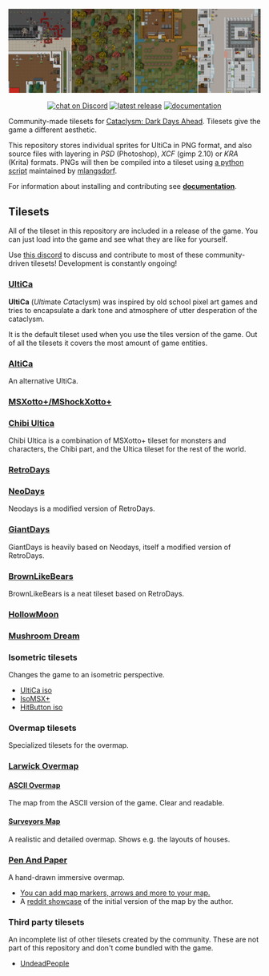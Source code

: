 <p align="center">
    <img src="./screenshots/UltimateCataclysm/showcase-sep-2021.png" alt="Showcase">
</p>

<p align="center">
    <a href="https://discord.gg/kAXNZuy">
        <img src="https://img.shields.io/discord/552510581161066497?style=flat-square&logo=discord"
            alt="chat on Discord"></a>
    <a href="https://github.com/I-am-Erk/CDDA-Tilesets/releases/latest">
        <img src="https://img.shields.io/github/v/release/I-am-Erk/CDDA-Tilesets?style=flat-square"
            alt="latest release"></a>
    <a href="https://i-am-erk.github.io/CDDA-Tilesets">
        <img src="https://img.shields.io/badge/documentation-read-green?style=flat-square"
            alt="documentation"></a>
</p>

Community-made tilesets for [Cataclysm: Dark Days Ahead](https://github.com/CleverRaven/Cataclysm-DDA).
Tilesets give the game a different aesthetic.

This repository stores individual sprites for UltiCa in PNG format, and also source files with layering in *PSD* (Photoshop), *XCF* (gimp 2.10) or *KRA* (Krita) formats.
PNGs will then be compiled into a tileset using [a python script](https://github.com/CleverRaven/Cataclysm-DDA/blob/master/tools/gfx_tools/compose.py) maintained by [mlangsdorf](https://github.com/mlange-42).

For information about installing and contributing see [**documentation**](https://i-am-erk.github.io/CDDA-Tilesets).

## Tilesets

All of the tileset in this repository are included in a release of the game.
You can just load into the game and see what they are like for yourself.

Use [this discord](https://discord.gg/kAXNZuy) to discuss and contribute to most
of these community-driven tilesets!
Development is constantly ongoing!

### [UltiCa](gfx/UltimateCataclysm)

**UltiCa** (*Ulti*mate *Ca*taclysm) was inspired by old school pixel art games
and tries to encapsulate a dark tone and atmosphere of utter desperation of the
cataclysm.

It is the default tileset used when you use the tiles version of the game.
Out of all the tilesets it covers the most amount of game entities.

### [AltiCa](gfx/Altica)

An alternative UltiCa.

### [MSXotto+/MShockXotto+](gfx/MShockXotto+)



### [Chibi Ultica](gfx/Chibi_Ultica)

Chibi Ultica is a combination of MSXotto+ tileset for monsters and characters,
the Chibi part, and the Ultica tileset for the rest of the world.

### [RetroDays](gfx/Retrodays)



### [NeoDays](gfx/NeoDays)

Neodays is a modified version of RetroDays.

### [GiantDays](gfx/GiantDays)

GiantDays is heavily based on Neodays, itself a modified version of RetroDays.

### [BrownLikeBears](gfx/BrownLikeBears)

BrownLikeBears is a neat tileset based on RetroDays.

### [HollowMoon](gfx/HollowMoon)

### [Mushroom Dream](gfx/Mushroom-Dream)

### Isometric tilesets

Changes the game to an isometric perspective.

- [UltiCa iso](gfx/Ultica_iso)
- [IsoMSX+](gfx/IsoMSX+)
- [HitButton iso](gfx/HitButton_iso)

### Overmap tilesets

Specialized tilesets for the overmap.

### [Larwick Overmap](gfx/Larwick_Overmap)

#### [ASCII Overmap](gfx/ASCII_Overmap)

The map from the ASCII version of the game.
Clear and readable.

#### [Surveyors Map](gfx/SurveyorsMap)

A realistic and detailed overmap.
Shows e.g. the layouts of houses.

### [Pen And Paper](gfx/PenAndPaper)

A hand-drawn immersive overmap.
- [You can add map markers, arrows and more to your map.](https://github.com/jneidel/CDDA-Tilesets/blob/master/doc/style/PenAndPaper/usage.md)
- A [reddit showcase](https://www.reddit.com/r/cataclysmdda/comments/1f6l2db/pen_and_paper_overmap_tileset/) of the initial version of the map by the author.

### Third party tilesets

An incomplete list of other tilesets created by the community.
These are not part of this repository and don't come bundled with the game.

- [UndeadPeople](https://github.com/Theawesomeboophis/UndeadPeopleTileset)
